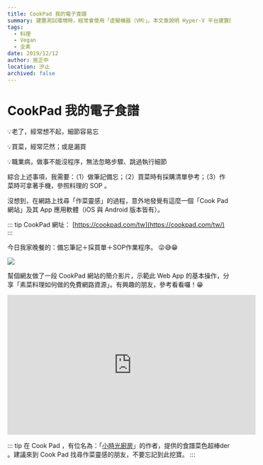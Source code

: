 ```yaml
---
title: CookPad 我的電子食譜
summary: 建置測試環境時，經常會使用「虛擬機器（VM）」。本文章說明 Hyper-V 平台建置的 Ubuntu 或 Debian 的虛擬機器，如何安裝與設定 RDP Server ，以便能進行「遠端（Remote）」操控。
tags:
  - 料理
  - Vegan
  - 全素
date: 2019/12/12
author: 居正中
location: 汐止
archived: false
---
```


# CookPad 我的電子食譜

💡老了，經常想不起，細節容易忘

💡買菜，經常茫然；或是漏買

💡職業病，做事不能沒程序，無法忽略步驟、跳過執行細節

綜合上述事項，我需要：（1）做筆記備忘；（2）買菜時有採購清單參考；（3）作菜時可拿著手機，參照料理的 SOP 。

沒想到，在網路上找尋「作菜靈感」的過程，意外地發覺有這麼一個「Cook Pad 網站」及其 App 應用軟體（iOS 與 Android 版本皆有）。


::: tip
CookPad 網址： [https://cookpad.com/tw](https://cookpad.com/tw/)
:::

今日我家晚餐的：備忘筆記＋採買單＋SOP作業程序。 😜😅😁

![](img/2019-12-12-Photo.png)


幫個網友做了一段 CookPad 網站的簡介影片，示範此 Web App 的基本操作，分享「素菜料理如何做的免費網路資源」。有興趣的朋友，參考看看囉！😁

<iframe src="https://www.facebook.com/plugins/video.php?href=https%3A%2F%2Fwww.facebook.com%2FAlanJui%2Fvideos%2F10212140722031841%2F&show_text=0&width=560" width="560" height="315" style="border:none;overflow:hidden" scrolling="no" frameborder="0" allowTransparency="true" allowFullScreen="true"></iframe>

::: tip
在 Cook Pad ，有位名為：「[小時光廚房](https://cookpad.com/tw/%E4%BD%BF%E7%94%A8%E8%80%85/6820283
)」的作者，提供的食譜菜色超棒der 。建議來到 Cook Pad 找尋作菜靈感的朋友，不要忘記到此挖寶。
:::

